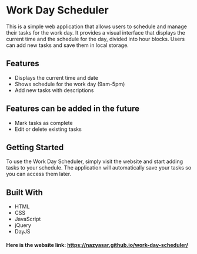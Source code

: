 # Work Day Scheduler 

This is a simple web application that allows users to schedule and manage their tasks for the work day. It provides a visual interface that displays the current time and the schedule for the day, divided into hour blocks. Users can add new tasks and save them in local storage.

## Features

- Displays the current time and date
- Shows schedule for the work day (9am-5pm)
- Add new tasks with descriptions

## Features can be added in the future
- Mark tasks as complete
- Edit or delete existing tasks

## Getting Started
To use the Work Day Scheduler, simply visit the website and start adding tasks to your schedule. The application will automatically save your tasks so you can access them later.

## Built With

- HTML
- CSS
- JavaScript
- jQuery
- DayJS

#### Here is the website link: https://nazyasar.github.io/work-day-scheduler/
